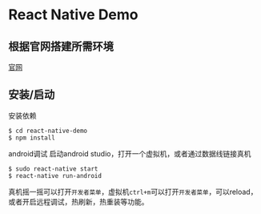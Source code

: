 # React Native Demo

## 根据官网搭建所需环境
[官网](http://reactnative.cn/docs/0.30/getting-started.html)

## 安装/启动
安装依赖
```
$ cd react-native-demo
$ npm install
```
android调试
启动android studio，打开一个虚拟机，或者通过数据线链接真机
```
$ sudo react-native start
$ react-native run-android
```
真机摇一摇可以打开`开发者菜单`，虚拟机`ctrl+m`可以打开`开发者菜单`，可以reload，或者开启远程调试，热刷新，热重装等功能。



